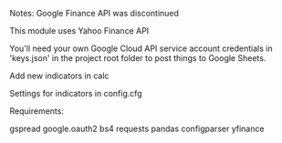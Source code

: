 Notes:
Google Finance API was discontinued

This module uses Yahoo Finance API

You'll need your own Google Cloud API service account credentials in 
'keys.json' in the project root folder to post things to Google Sheets. 

Add new indicators in calc

Settings for indicators in config.cfg

Requirements:

gspread
google.oauth2
bs4
requests
pandas
configparser
yfinance
